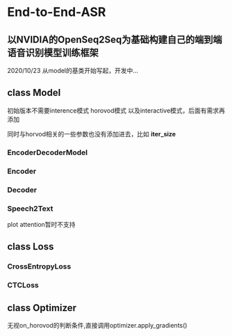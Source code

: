 # End-to-End-ASR 
## 以NVIDIA的OpenSeq2Seq为基础构建自己的端到端语音识别模型训练框架

2020/10/23 从model的基类开始写起，开发中...

## **class Model**
初始版本不需要interence模式 horovod模式 以及interactive模式，后面有需求再添加

同时与horvod相关的一些参数也没有添加进去，比如 **iter_size** 

### EncoderDecoderModel

### Encoder

### Decoder

### Speech2Text
plot attention暂时不支持

## **class Loss**

### CrossEntropyLoss

### CTCLoss

## **class Optimizer**
无视on_horovod的判断条件,直接调用optimizer.apply_gradients()
